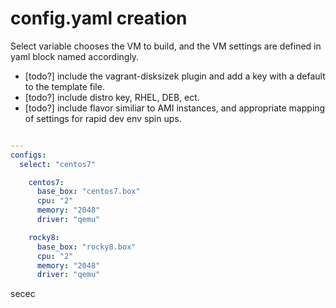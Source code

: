 # config.yaml creation

Select variable chooses the VM to build, and the VM settings are defined in yaml block named accordingly.


-  [todo?] include the vagrant-disksizek plugin and add a key with a default to the template file.
-  [todo?] include distro key, RHEL, DEB, ect.
-  [todo?] include flavor similiar to AMI instances, and appropriate mapping of settings for rapid dev env spin ups.


```yaml

---
configs:
  select: "centos7"

    centos7:
      base_box: "centos7.box"
      cpu: "2"
      memory: "2048"
      driver: "qemu"

    rocky8:
      base_box: "rocky8.box"
      cpu: "2"
      memory: "2048"
      driver: "qemu"
```

secec





